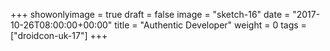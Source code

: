 +++
showonlyimage = true
draft = false
image = "sketch-16"
date = "2017-10-26T08:00:00+00:00"
title = "Authentic Developer"
weight = 0
tags = ["droidcon-uk-17"]
+++

